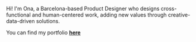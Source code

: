 Hi! I'm Ona, a Barcelona-based Product Designer who designs cross-functional and human-centered work, adding new values through creative-data-driven solutions.

You can find my portfolio [**here**](https://onasolani.github.io)

<!---
onasolani/onasolani is a ✨ special ✨ repository because its `README.md` (this file) appears on your GitHub profile.
You can click the Preview link to take a look at your changes.
--->
